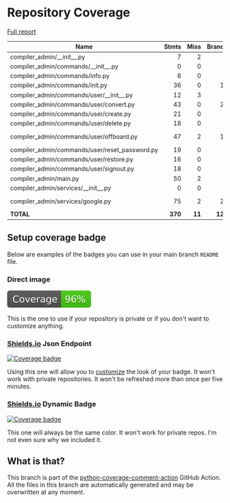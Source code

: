 # Repository Coverage

[Full report](https://htmlpreview.github.io/?https://github.com/compilerla/compiler-admin/blob/python-coverage-comment-action-data/htmlcov/index.html)

| Name                                             |    Stmts |     Miss |   Branch |   BrPart |   Cover |   Missing |
|------------------------------------------------- | -------: | -------: | -------: | -------: | ------: | --------: |
| compiler\_admin/\_\_init\_\_.py                  |        7 |        2 |        0 |        0 |     71% |      8-10 |
| compiler\_admin/commands/\_\_init\_\_.py         |        0 |        0 |        0 |        0 |    100% |           |
| compiler\_admin/commands/info.py                 |        8 |        0 |        0 |        0 |    100% |           |
| compiler\_admin/commands/init.py                 |       36 |        0 |       14 |        1 |     98% |    21->18 |
| compiler\_admin/commands/user/\_\_init\_\_.py    |       12 |        3 |        2 |        0 |     64% |     15-18 |
| compiler\_admin/commands/user/convert.py         |       43 |        0 |       26 |        1 |     99% |    66->74 |
| compiler\_admin/commands/user/create.py          |       21 |        0 |        6 |        0 |    100% |           |
| compiler\_admin/commands/user/delete.py          |       18 |        0 |        8 |        1 |     96% |    24->30 |
| compiler\_admin/commands/user/offboard.py        |       47 |        2 |       16 |        2 |     94% |42->48, 75-76 |
| compiler\_admin/commands/user/reset\_password.py |       19 |        0 |        6 |        0 |    100% |           |
| compiler\_admin/commands/user/restore.py         |       16 |        0 |        4 |        0 |    100% |           |
| compiler\_admin/commands/user/signout.py         |       18 |        0 |        8 |        1 |     96% |    24->30 |
| compiler\_admin/main.py                          |       50 |        2 |        6 |        2 |     93% |    87, 91 |
| compiler\_admin/services/\_\_init\_\_.py         |        0 |        0 |        0 |        0 |    100% |           |
| compiler\_admin/services/google.py               |       75 |        2 |       26 |        1 |     97% |   115-116 |
|                                        **TOTAL** |  **370** |   **11** |  **122** |    **9** | **96%** |           |


## Setup coverage badge

Below are examples of the badges you can use in your main branch `README` file.

### Direct image

[![Coverage badge](https://raw.githubusercontent.com/compilerla/compiler-admin/python-coverage-comment-action-data/badge.svg)](https://htmlpreview.github.io/?https://github.com/compilerla/compiler-admin/blob/python-coverage-comment-action-data/htmlcov/index.html)

This is the one to use if your repository is private or if you don't want to customize anything.

### [Shields.io](https://shields.io) Json Endpoint

[![Coverage badge](https://img.shields.io/endpoint?url=https://raw.githubusercontent.com/compilerla/compiler-admin/python-coverage-comment-action-data/endpoint.json)](https://htmlpreview.github.io/?https://github.com/compilerla/compiler-admin/blob/python-coverage-comment-action-data/htmlcov/index.html)

Using this one will allow you to [customize](https://shields.io/endpoint) the look of your badge.
It won't work with private repositories. It won't be refreshed more than once per five minutes.

### [Shields.io](https://shields.io) Dynamic Badge

[![Coverage badge](https://img.shields.io/badge/dynamic/json?color=brightgreen&label=coverage&query=%24.message&url=https%3A%2F%2Fraw.githubusercontent.com%2Fcompilerla%2Fcompiler-admin%2Fpython-coverage-comment-action-data%2Fendpoint.json)](https://htmlpreview.github.io/?https://github.com/compilerla/compiler-admin/blob/python-coverage-comment-action-data/htmlcov/index.html)

This one will always be the same color. It won't work for private repos. I'm not even sure why we included it.

## What is that?

This branch is part of the
[python-coverage-comment-action](https://github.com/marketplace/actions/python-coverage-comment)
GitHub Action. All the files in this branch are automatically generated and may be
overwritten at any moment.